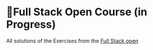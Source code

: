 # 📖Full Stack Open Course (in Progress)

All solutions of the Exercises from the [Full Stack open](https://fullstackopen.com/en/)
